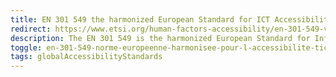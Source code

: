 ```yaml
---
title: EN 301 549 the harmonized European Standard for ICT Accessibility
redirect: https://www.etsi.org/human-factors-accessibility/en-301-549-v3-the-harmonized-european-standard-for-ict-accessibility
description: The EN 301 549 is the harmonized European Standard for Information and Communication Technology (<abbr>ICT</abbr>) accessibility, providing a comprehensive framework to ensure that digital technologies are inclusive and accessible to all, including people with disabilities. The standard outlines requirements for a wide range of <abbr title="Information and Communication Technology">ICT</abbr> products and services, including software, hardware, and websites, with the goal of promoting a barrier-free digital environment. It addresses various accessibility aspects, such as perceivability, operability, and understandability, catering to diverse needs like visual, auditory, cognitive, and motor impairments. EN 301 549 serves as a crucial tool for manufacturers, service providers, and public procurement entities, fostering the development and procurement of <abbr title="Information and Communication Technology">ICT</abbr> products that prioritize accessibility, ultimately contributing to a more inclusive and equitable digital society for everyone.
toggle: en-301-549-norme-europeenne-harmonisee-pour-l-accessibilite-tic
tags: globalAccessibilityStandards
---
```

